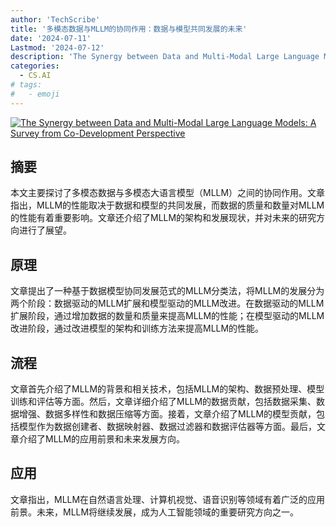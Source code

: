 ```yaml
---
author: 'TechScribe'
title: '多模态数据与MLLM的协同作用：数据与模型共同发展的未来'
date: '2024-07-11'
Lastmod: '2024-07-12'
description: 'The Synergy between Data and Multi-Modal Large Language Models: A Survey from Co-Development Perspective'
categories:
  - CS.AI
# tags:
#   - emoji
---
```


[![The Synergy between Data and Multi-Modal Large Language Models: A Survey from Co-Development Perspective](https://arxiv-research-1301205113.cos.ap-guangzhou.myqcloud.com/images/2407.08583v1.pdf_0.jpg)](https://arxiv.org/abs/2407.08583v1)

## 摘要

本文主要探讨了多模态数据与多模态大语言模型（MLLM）之间的协同作用。文章指出，MLLM的性能取决于数据和模型的共同发展，而数据的质量和数量对MLLM的性能有着重要影响。文章还介绍了MLLM的架构和发展现状，并对未来的研究方向进行了展望。<!--more-->

## 原理

文章提出了一种基于数据模型协同发展范式的MLLM分类法，将MLLM的发展分为两个阶段：数据驱动的MLLM扩展和模型驱动的MLLM改进。在数据驱动的MLLM扩展阶段，通过增加数据的数量和质量来提高MLLM的性能；在模型驱动的MLLM改进阶段，通过改进模型的架构和训练方法来提高MLLM的性能。

## 流程

文章首先介绍了MLLM的背景和相关技术，包括MLLM的架构、数据预处理、模型训练和评估等方面。然后，文章详细介绍了MLLM的数据贡献，包括数据采集、数据增强、数据多样性和数据压缩等方面。接着，文章介绍了MLLM的模型贡献，包括模型作为数据创建者、数据映射器、数据过滤器和数据评估器等方面。最后，文章介绍了MLLM的应用前景和未来发展方向。

## 应用

文章指出，MLLM在自然语言处理、计算机视觉、语音识别等领域有着广泛的应用前景。未来，MLLM将继续发展，成为人工智能领域的重要研究方向之一。
